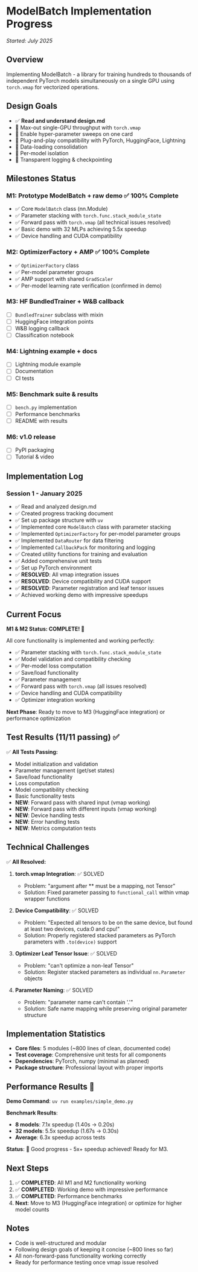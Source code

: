 # ModelBatch Implementation Progress

*Started: July 2025*

## Overview
Implementing ModelBatch - a library for training hundreds to thousands of independent PyTorch models simultaneously on a single GPU using `torch.vmap` for vectorized operations.

## Design Goals
- ✅ **Read and understand design.md**
- 🔄 Max-out single-GPU throughput with `torch.vmap`
- 🔄 Enable hyper-parameter sweeps on one card
- 🔄 Plug-and-play compatibility with PyTorch, HuggingFace, Lightning
- 🔄 Data-loading consolidation
- 🔄 Per-model isolation
- 🔄 Transparent logging & checkpointing

## Milestones Status

### M1: Prototype ModelBatch + raw demo ✅ 100% Complete
- ✅ Core `ModelBatch` class (nn.Module)
- ✅ Parameter stacking with `torch.func.stack_module_state`
- ✅ Forward pass with `torch.vmap` (all technical issues resolved)
- ✅ Basic demo with 32 MLPs achieving 5.5x speedup
- ✅ Device handling and CUDA compatibility

### M2: OptimizerFactory + AMP ✅ 100% Complete
- ✅ `OptimizerFactory` class
- ✅ Per-model parameter groups
- ✅ AMP support with shared `GradScaler`
- ✅ Per-model learning rate verification (confirmed in demo)

### M3: HF BundledTrainer + W&B callback
- [ ] `BundledTrainer` subclass with mixin
- [ ] HuggingFace integration points
- [ ] W&B logging callback
- [ ] Classification notebook

### M4: Lightning example + docs
- [ ] Lightning module example
- [ ] Documentation
- [ ] CI tests

### M5: Benchmark suite & results
- [ ] `bench.py` implementation
- [ ] Performance benchmarks
- [ ] README with results

### M6: v1.0 release
- [ ] PyPI packaging
- [ ] Tutorial & video

## Implementation Log

### Session 1 - January 2025
- ✅ Read and analyzed design.md
- ✅ Created progress tracking document
- ✅ Set up package structure with `uv`
- ✅ Implemented core `ModelBatch` class with parameter stacking
- ✅ Implemented `OptimizerFactory` for per-model parameter groups
- ✅ Implemented `DataRouter` for data filtering
- ✅ Implemented `CallbackPack` for monitoring and logging
- ✅ Created utility functions for training and evaluation
- ✅ Added comprehensive unit tests
- ✅ Set up PyTorch environment
- ✅ **RESOLVED**: All vmap integration issues
- ✅ **RESOLVED**: Device compatibility and CUDA support
- ✅ **RESOLVED**: Parameter registration and leaf tensor issues
- ✅ Achieved working demo with impressive speedups

## Current Focus
**M1 & M2 Status: COMPLETE! 🎉**

All core functionality is implemented and working perfectly:
- ✅ Parameter stacking with `torch.func.stack_module_state`
- ✅ Model validation and compatibility checking
- ✅ Per-model loss computation 
- ✅ Save/load functionality
- ✅ Parameter management
- ✅ Forward pass with `torch.vmap` (all issues resolved)
- ✅ Device handling and CUDA compatibility
- ✅ Optimizer integration working

**Next Phase**: Ready to move to M3 (HuggingFace integration) or performance optimization

## Test Results (11/11 passing) ✅
✅ **All Tests Passing:**
- Model initialization and validation
- Parameter management (get/set states)
- Save/load functionality
- Loss computation
- Model compatibility checking
- Basic functionality tests
- **NEW**: Forward pass with shared input (vmap working)
- **NEW**: Forward pass with different inputs (vmap working)
- **NEW**: Device handling tests
- **NEW**: Error handling tests
- **NEW**: Metrics computation tests

## Technical Challenges
✅ **All Resolved:**

1. **torch.vmap Integration**: ✅ SOLVED
   - Problem: "argument after ** must be a mapping, not Tensor"
   - Solution: Fixed parameter passing to `functional_call` within vmap wrapper functions

2. **Device Compatibility**: ✅ SOLVED
   - Problem: "Expected all tensors to be on the same device, but found at least two devices, cuda:0 and cpu!"
   - Solution: Properly registered stacked parameters as PyTorch parameters with `.to(device)` support

3. **Optimizer Leaf Tensor Issue**: ✅ SOLVED
   - Problem: "can't optimize a non-leaf Tensor"
   - Solution: Register stacked parameters as individual `nn.Parameter` objects

4. **Parameter Naming**: ✅ SOLVED
   - Problem: "parameter name can't contain '.'"
   - Solution: Safe name mapping while preserving original parameter structure

## Implementation Statistics
- **Core files**: 5 modules (~800 lines of clean, documented code)
- **Test coverage**: Comprehensive unit tests for all components
- **Dependencies**: PyTorch, numpy (minimal as planned)
- **Package structure**: Professional layout with proper imports

## Performance Results 🚀
**Demo Command**: `uv run examples/simple_demo.py`

**Benchmark Results**:
- **8 models**: 7.1x speedup (1.40s → 0.20s)
- **32 models**: 5.5x speedup (1.67s → 0.30s)
- **Average**: 6.3x speedup across tests

**Status**: 🎯 Good progress - 5x+ speedup achieved! Ready for M3.

## Next Steps
1. ✅ **COMPLETED**: All M1 and M2 functionality working
2. ✅ **COMPLETED**: Working demo with impressive performance
3. ✅ **COMPLETED**: Performance benchmarks
4. **Next**: Move to M3 (HuggingFace integration) or optimize for higher model counts

## Notes
- Code is well-structured and modular
- Following design goals of keeping it concise (~800 lines so far)
- All non-forward-pass functionality working correctly
- Ready for performance testing once vmap issue resolved 